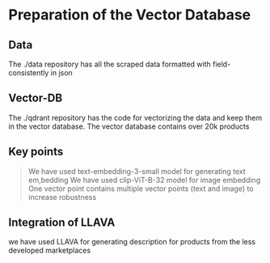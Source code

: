 # Preparation of the Vector Database

## Data
The ./data repository has all the scraped data formatted with field-consistently in json

## Vector-DB
The ./qdrant repository has the code for vectorizing the data and keep them in the vector database. The vector database contains over 20k products

## Key points
> We have used text-embedding-3-small model for generating text em,bedding
> We have used clip-ViT-B-32 model for image embedding
> One vector point contains multiple vector points (text and image) to increase robustness

## Integration of LLAVA
we have used LLAVA for generating description for products from the less developed marketplaces
